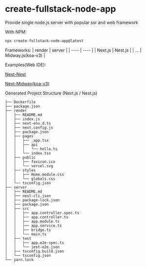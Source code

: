 # create-fullstack-node-app
Provide single node.js server with popular ssr and web framework

With NPM:

```bash
npx create-fullstack-node-app@latest
```

Frameworks:
|  render   | server  |
|  ----  | ----  |
| Next.js  | Nest.js |
| ...  | Midway.js(koa-v3) |

Examples(Web IDE):

[Next-Nest](https://stackblitz.com/edit/node-7udyj4?file=render/pages/index.tsx)

[Next-Midway(koa-v3)](https://stackblitz.com/edit/node-hp2r8t?file=render/pages/index.tsx)

Generated Project Structure (Next.js / Nest.js)
```
├── Dockerfile
├── package.json
├── render
│   ├── README.md
│   ├── index.js
│   ├── next-env.d.ts
│   ├── next.config.js
│   ├── package.json
│   ├── pages
│   │   ├── _app.tsx
│   │   ├── api
│   │   │   └── hello.ts
│   │   └── index.tsx
│   ├── public
│   │   ├── favicon.ico
│   │   └── vercel.svg
│   ├── styles
│   │   ├── Home.module.css
│   │   └── globals.css
│   └── tsconfig.json
├── server
│   ├── README.md
│   ├── nest-cli.json
│   ├── package-lock.json
│   ├── package.json
│   ├── src
│   │   ├── app.controller.spec.ts
│   │   ├── app.controller.ts
│   │   ├── app.module.ts
│   │   ├── app.service.ts
│   │   ├── bridge.ts
│   │   └── main.ts
│   ├── test
│   │   ├── app.e2e-spec.ts
│   │   └── jest-e2e.json
│   ├── tsconfig.build.json
│   └── tsconfig.json
└── yarn.lock
```